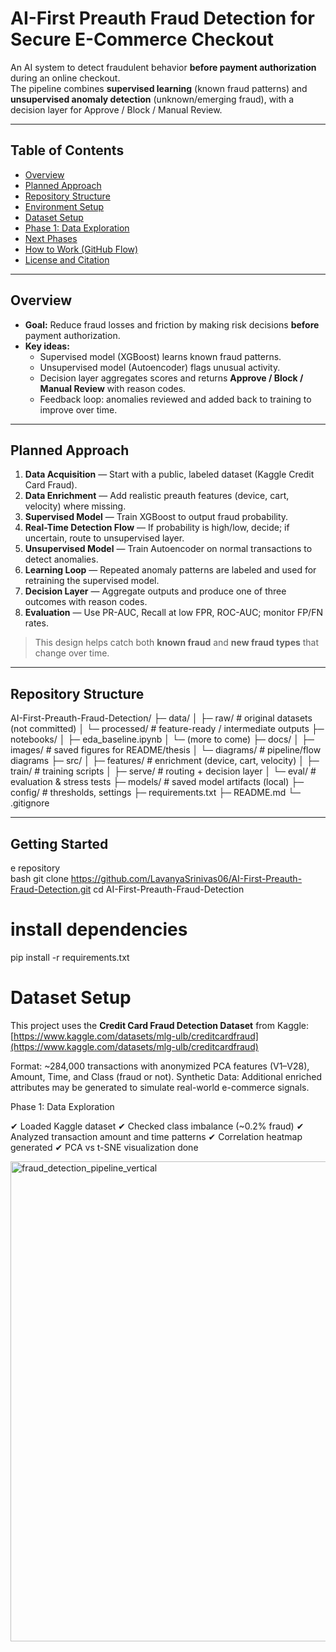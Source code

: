 # AI-First Preauth Fraud Detection for Secure E-Commerce Checkout

An AI system to detect fraudulent behavior **before payment authorization** during an online checkout.  
The pipeline combines **supervised learning** (known fraud patterns) and **unsupervised anomaly detection** (unknown/emerging fraud), with a decision layer for Approve / Block / Manual Review.

---

## Table of Contents
- [Overview](#overview)
- [Planned Approach](#planned-approach)
- [Repository Structure](#repository-structure)
- [Environment Setup](#environment-setup)
- [Dataset Setup](#dataset-setup)
- [Phase 1: Data Exploration](#phase-1-data-exploration)
- [Next Phases](#next-phases)
- [How to Work (GitHub Flow)](#how-to-work-github-flow)
- [License and Citation](#license-and-citation)

---

## Overview
- **Goal:** Reduce fraud losses and friction by making risk decisions **before** payment authorization.
- **Key ideas:**  
  - Supervised model (XGBoost) learns known fraud patterns.  
  - Unsupervised model (Autoencoder) flags unusual activity.  
  - Decision layer aggregates scores and returns **Approve / Block / Manual Review** with reason codes.  
  - Feedback loop: anomalies reviewed and added back to training to improve over time.

---

## Planned Approach
1. **Data Acquisition** — Start with a public, labeled dataset (Kaggle Credit Card Fraud).  
2. **Data Enrichment** — Add realistic preauth features (device, cart, velocity) where missing.  
3. **Supervised Model** — Train XGBoost to output fraud probability.  
4. **Real-Time Detection Flow** — If probability is high/low, decide; if uncertain, route to unsupervised layer.  
5. **Unsupervised Model** — Train Autoencoder on normal transactions to detect anomalies.  
6. **Learning Loop** — Repeated anomaly patterns are labeled and used for retraining the supervised model.  
7. **Decision Layer** — Aggregate outputs and produce one of three outcomes with reason codes.  
8. **Evaluation** — Use PR-AUC, Recall at low FPR, ROC-AUC; monitor FP/FN rates.

> This design helps catch both **known fraud** and **new fraud types** that change over time.

---

## Repository Structure

AI-First-Preauth-Fraud-Detection/
├─ data/
│ ├─ raw/ # original datasets (not committed)
│ └─ processed/ # feature-ready / intermediate outputs
├─ notebooks/
│ ├─ eda_baseline.ipynb
│ └─ (more to come)
├─ docs/
│ ├─ images/ # saved figures for README/thesis
│ └─ diagrams/ # pipeline/flow diagrams
├─ src/
│ ├─ features/ # enrichment (device, cart, velocity)
│ ├─ train/ # training scripts
│ ├─ serve/ # routing + decision layer
│ └─ eval/ # evaluation & stress tests
├─ models/ # saved model artifacts (local)
├─ config/ # thresholds, settings
├─ requirements.txt
├─ README.md
└─ .gitignore


---

## Getting Started

e repository  
bash
   git clone https://github.com/LavanyaSrinivas06/AI-First-Preauth-Fraud-Detection.git
   cd AI-First-Preauth-Fraud-Detection

# install dependencies
pip install -r requirements.txt

# Dataset Setup

This project uses the **Credit Card Fraud Detection Dataset** from Kaggle:
[https://www.kaggle.com/datasets/mlg-ulb/creditcardfraud](https://www.kaggle.com/datasets/mlg-ulb/creditcardfraud)

Format: ~284,000 transactions with anonymized PCA features (V1–V28), Amount, Time, and Class (fraud or not).
Synthetic Data: Additional enriched attributes may be generated to simulate real-world e-commerce signals.

Phase 1: Data Exploration

✔ Loaded Kaggle dataset
✔ Checked class imbalance (~0.2% fraud)
✔ Analyzed transaction amount and time patterns
✔ Correlation heatmap generated
✔ PCA vs t-SNE visualization done




<img width="745" height="768" alt="fraud_detection_pipeline_vertical" src="https://github.com/user-attachments/assets/9ec16e47-278a-4a12-9038-b89ead408aec" />








